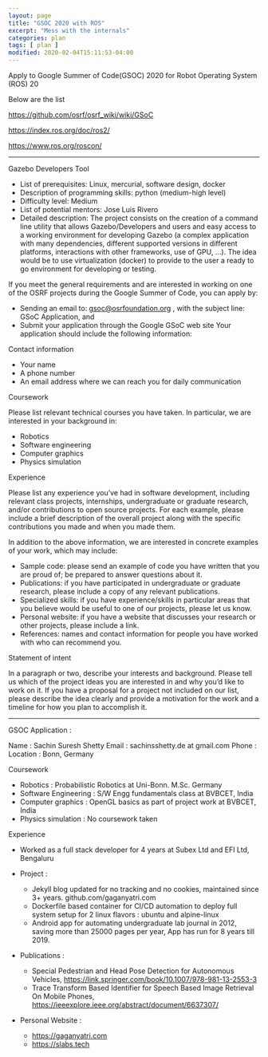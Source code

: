 ```yaml
---
layout: page
title: "GSOC 2020 with ROS"
excerpt: "Mess with the internals"
categories: plan
tags: [ plan ]
modified: 2020-02-04T15:11:53-04:00
---
```


Apply to Google Summer of Code(GSOC) 2020 for Robot Operating System (ROS) 20


Below are the list

https://github.com/osrf/osrf_wiki/wiki/GSoC

https://index.ros.org/doc/ros2/

https://www.ros.org/roscon/


------
Gazebo Developers Tool

* List of prerequisites: Linux, mercurial, software design, docker
* Description of programming skills: python (medium-high level)
* Difficulty level: Medium
* List of potential mentors: Jose Luis Rivero
* Detailed description: The project consists on the creation of a command line utility that allows Gazebo/Developers and users and easy access to a working environment for developing Gazebo (a complex application with many dependencies, different supported versions in different platforms, interactions with other frameworks, use of GPU, ...). The idea would be to use virtualization (docker) to provide to the user a ready to go environment for developing or testing.


If you meet the general requirements and are interested in working on one of the OSRF projects during the Google Summer of Code, you can apply by:

* Sending an email to: gsoc@osrfoundation.org , with the subject line: GSoC Application, and
* Submit your application through the Google GSoC web site Your application should include the following information:

Contact information

* Your name
* A phone number
* An email address where we can reach you for daily communication

Coursework

Please list relevant technical courses you have taken. In particular, we are interested in your background in:

* Robotics
* Software engineering
* Computer graphics
* Physics simulation

Experience

Please list any experience you’ve had in software development, including relevant class projects, internships, undergraduate or graduate research, and/or contributions to open source projects. For each example, please include a brief description of the overall project along with the specific contributions you made and when you made them.

In addition to the above information, we are interested in concrete examples of your work, which may include:

* Sample code: please send an example of code you have written that you are proud of; be prepared to answer questions about it.
* Publications: if you have participated in undergraduate or graduate research, please include a copy of any relevant publications.
* Specialized skills: if you have experience/skills in particular areas that you believe would be useful to one of our projects, please let us know.
* Personal website: if you have a website that discusses your research or other projects, please include a link.
* References: names and contact information for people you have worked with who can recommend you.

Statement of intent

In a paragraph or two, describe your interests and background. Please tell us which of the project ideas you are interested in and why you’d like to work on it. If you have a proposal for a project not included on our list, please describe the idea clearly and provide a motivation for the work and a timeline for how you plan to accomplish it.

---------------------
GSOC Application :

Name : Sachin Suresh Shetty
Email : sachinsshetty.de at gmail.com
Phone :
Location : Bonn, Germany

Coursework
* Robotics : Probabilistic Robotics at Uni-Bonn. M.Sc. Germany
* Software Engineering : S/W Engg fundamentals class at BVBCET, India
* Computer graphics : OpenGL basics as part of project work at BVBCET, India
* Physics simulation : No coursework taken

Experience
* Worked as a full stack developer for 4 years at Subex Ltd and EFI Ltd, Bengaluru
* Project :
  * Jekyll blog updated for no tracking and no cookies, maintained since 3+ years. github.com/gaganyatri.com
  * Dockerfile based container for CI/CD automation to deploy full system setup for 2 linux flavors : ubuntu and alpine-linux
  * Android app for automating undergraduate lab journal in 2012, saving more than 25000 pages per year, App has run for 8 years till 2019.

* Publications :
  * Special Pedestrian and Head Pose Detection for Autonomous
Vehicles, https://link.springer.com/book/10.1007/978-981-13-2553-3
  * Trace Transform Based Identifier for Speech Based Image
Retrieval On Mobile Phones, https://ieeexplore.ieee.org/abstract/document/6637307/
* Personal Website :
  * https://gaganyatri.com
  * https://slabs.tech
